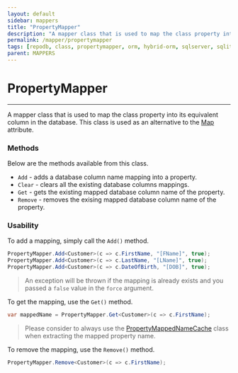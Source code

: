```yaml
---
layout: default
sidebar: mappers
title: "PropertyMapper"
description: "A mapper class that is used to map the class property into its equivalent column in the database. This class is used as an alternative to Map attribute."
permalink: /mapper/propertymapper
tags: [repodb, class, propertymapper, orm, hybrid-orm, sqlserver, sqlite, mysql, postgresql]
parent: MAPPERS
---
```


# PropertyMapper

---

A mapper class that is used to map the class property into its equivalent column in the database. This class is used as an alternative to the [Map](/attribute/map) attribute.

### Methods

Below are the methods available from this class.

- `Add` - adds a database column name mapping into a property.
- `Clear` - clears all the existing database columns mappings.
- `Get` - gets the existing mapped database column name of the property.
- `Remove` - removes the exising mapped database column name of the property.

### Usability

To add a mapping, simply call the `Add()` method.

```csharp
PropertyMapper.Add<Customer>(c => c.FirstName, "[FName]", true);
PropertyMapper.Add<Customer>(c => c.LastName, "[LName]", true);
PropertyMapper.Add<Customer>(c => c.DateOfBirth, "[DOB]", true);
```

> An exception will be thrown if the mapping is already exists and you passed a `false` value in the `force` argument.

To get the mapping, use the `Get()` method.

```csharp
var mappedName = PropertyMapper.Get<Customer>(c => c.FirstName);
```

> Please consider to always use the [PropertyMappedNameCache](/cacher/classmappednamecache) class when extracting the mapped property name.

To remove the mapping, use the `Remove()` method.

```csharp
PropertyMapper.Remove<Customer>(c => c.FirstName);
```